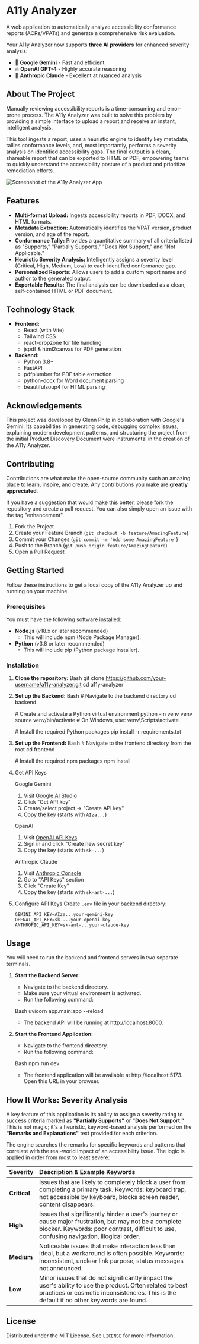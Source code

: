 # **A11y Analyzer**

A web application to automatically analyze accessibility conformance reports (ACRs/VPATs) and generate a comprehensive risk evaluation.

Your A11y Analyzer now supports **three AI providers** for enhanced severity analysis:

- 🤖 **Google Gemini** - Fast and efficient
- 🔥 **OpenAI GPT-4** - Highly accurate reasoning
- 🧠 **Anthropic Claude** - Excellent at nuanced analysis

## **About The Project**

Manually reviewing accessibility reports is a time-consuming and error-prone process. The A11y Analyzer was built to solve this problem by providing a simple interface to upload a report and receive an instant, intelligent analysis.

This tool ingests a report, uses a heuristic engine to identify key metadata, tallies conformance levels, and, most importantly, performs a severity analysis on identified accessibility gaps. The final output is a clean, shareable report that can be exported to HTML or PDF, empowering teams to quickly understand the accessibility posture of a product and prioritize remediation efforts.

![Screenshot of the A11y Analyzer App](screenshot-app.jpeg)

## **Features**

* **Multi-format Upload:** Ingests accessibility reports in PDF, DOCX, and HTML formats.
* **Metadata Extraction:** Automatically identifies the VPAT version, product version, and age of the report.
* **Conformance Tally:** Provides a quantitative summary of all criteria listed as "Supports," "Partially Supports," "Does Not Support," and "Not Applicable."
* **Heuristic Severity Analysis:** Intelligently assigns a severity level (Critical, High, Medium, Low) to each identified conformance gap.
* **Personalized Reports:** Allows users to add a custom report name and author to the generated output.
* **Exportable Results:** The final analysis can be downloaded as a clean, self-contained HTML or PDF document.

## **Technology Stack**

* **Frontend:**
  * React (with Vite)
  * Tailwind CSS
  * react-dropzone for file handling
  * jspdf & html2canvas for PDF generation
* **Backend:**
  * Python 3.8+
  * FastAPI
  * pdfplumber for PDF table extraction
  * python-docx for Word document parsing
  * beautifulsoup4 for HTML parsing

## Acknowledgements

This project was developed by Glenn Philp in collaboration with Google's Gemini. Its capabilities in generating code, debugging complex issues, explaining modern development patterns, and structuring the project from the initial Product Discovery Document were instrumental in the creation of the A11y Analyzer.

## Contributing

Contributions are what make the open-source community such an amazing place to learn, inspire, and create. Any contributions you make are **greatly appreciated**.

If you have a suggestion that would make this better, please fork the repository and create a pull request. You can also simply open an issue with the tag "enhancement".

1.  Fork the Project
2.  Create your Feature Branch (`git checkout -b feature/AmazingFeature`)
3.  Commit your Changes (`git commit -m 'Add some AmazingFeature'`)
4.  Push to the Branch (`git push origin feature/AmazingFeature`)
5.  Open a Pull Request

## **Getting Started**

Follow these instructions to get a local copy of the A11y Analyzer up and running on your machine.

### **Prerequisites**

You must have the following software installed:

* **Node.js** (v18.x or later recommended)
  * This will include npm (Node Package Manager).
* **Python** (v3.8 or later recommended)
  * This will include pip (Python package installer).

### **Installation**

1. **Clone the repository:**
   Bash
   git clone https://github.com/your-username/a11y-analyzer.git
   cd a11y-analyzer

2. **Set up the Backend:**
   Bash
   \# Navigate to the backend directory
   cd backend

   \# Create and activate a Python virtual environment
   python \-m venv venv
   source venv/bin/activate  \# On Windows, use: venv\\Scripts\\activate

   \# Install the required Python packages
   pip install \-r requirements.txt

3. **Set up the Frontend:**
   Bash
   \# Navigate to the frontend directory from the root
   cd frontend

   \# Install the required npm packages
   npm install

4. Get API Keys

   Google Gemini
   1. Visit [Google AI Studio](https://aistudio.google.com/)
   2. Click "Get API key"
   3. Create/select project → "Create API key"
   4. Copy the key (starts with `AIza...`)

   OpenAI
   1. Visit [OpenAI API Keys](https://platform.openai.com/api-keys)
   2. Sign in and click "Create new secret key"
   3. Copy the key (starts with `sk-...`)

   Anthropic Claude
   1. Visit [Anthropic Console](https://console.anthropic.com/)
   2. Go to "API Keys" section
   3. Click "Create Key"
   4. Copy the key (starts with `sk-ant-...`)

5. Configure API Keys
   Create `.env` file in your backend directory:
   ```env
   GEMINI_API_KEY=AIza...your-gemini-key
   OPENAI_API_KEY=sk-...your-openai-key
   ANTHROPIC_API_KEY=sk-ant-...your-claude-key
   ```

## **Usage**

You will need to run the backend and frontend servers in two separate terminals.

1. **Start the Backend Server:**
   * Navigate to the backend directory.
   * Make sure your virtual environment is activated.
   * Run the following command:

   Bash
     uvicorn app.main:app \--reload

   * The backend API will be running at http://localhost:8000.
2. **Start the Frontend Application:**
   * Navigate to the frontend directory.
   * Run the following command:

   Bash
     npm run dev

   * The frontend application will be available at http://localhost:5173. Open this URL in your browser.

## **How It Works: Severity Analysis**

A key feature of this application is its ability to assign a severity rating to success criteria marked as **"Partially Supports"** or **"Does Not Support."** This is not magic; it's a heuristic, keyword-based analysis performed on the **"Remarks and Explanations"** text provided for each criterion.

The engine searches the remarks for specific keywords and patterns that correlate with the real-world impact of an accessibility issue. The logic is applied in order from most to least severe:

| Severity | Description & Example Keywords |
| :---- | :---- |
| **Critical** | Issues that are likely to completely block a user from completing a primary task. Keywords: keyboard trap, not accessible by keyboard, blocks screen reader, content disappears. |
| **High** | Issues that significantly hinder a user's journey or cause major frustration, but may not be a complete blocker. Keywords: poor contrast, difficult to use, confusing navigation, illogical order. |
| **Medium** | Noticeable issues that make interaction less than ideal, but a workaround is often possible. Keywords: inconsistent, unclear link purpose, status messages not announced. |
| **Low** | Minor issues that do not significantly impact the user's ability to use the product. Often related to best practices or cosmetic inconsistencies. This is the default if no other keywords are found. |

## License

Distributed under the MIT License. See `LICENSE` for more information.